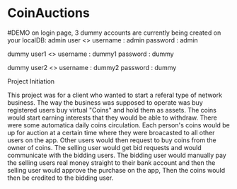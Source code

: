 # CoinAuctions

#DEMO
on login page, 3 dummy accounts are currently being created on your localDB:
  admin user <> username : admin
                password : admin
  
  dummy user1 <> username : dummy1
                 password : dummy
                 
  dummy user2 <> username : dummy2
                 password : dummy

Project Initiation


This project was for a client who wanted to start a referal type of network business. The way the business was supposed to operate was buy registered users buy 
virtual "Coins" and hold them as assets. The coins would start earning interests that they would be able to withdraw. There were some automatica daily coins circulation.
Each person's coins would be up for auction at a certain time where they were broacasted to all other users on the app. Other users would then request to buy coins from
the owner of coins. The selling user would get bid requests and would communicate with the bidding users. The bidding user would manually pay the selling users real money
straight to their bank account and then the selling user would approve the purchase on the app, Then the coins would then be credited to the bidding user.

